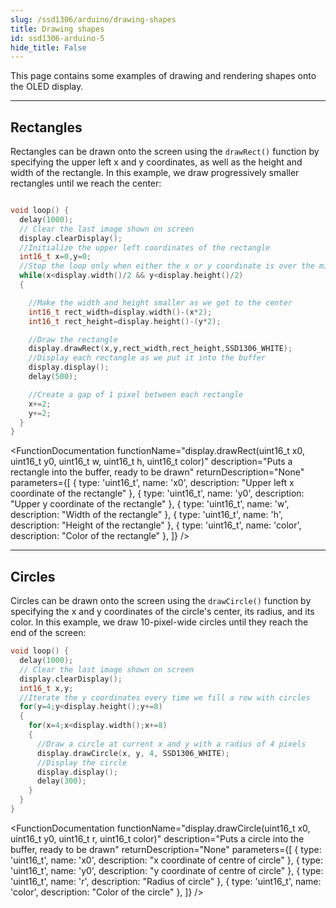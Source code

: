 ```yaml
---
slug: /ssd1306/arduino/drawing-shapes
title: Drawing shapes
id: ssd1306-arduino-5
hide_title: False
---
```


This page contains some examples of drawing and rendering shapes onto the OLED display.

---

## Rectangles

Rectangles can be drawn onto the screen using the `drawRect()` function by specifying the upper left x and y coordinates, as well as the height and width of the rectangle. In this example, we draw progressively smaller rectangles until we reach the center:

```cpp

void loop() {
  delay(1000);
  // Clear the last image shown on screen
  display.clearDisplay();
  //Initialize the upper left coordinates of the rectangle
  int16_t x=0,y=0;
  //Stop the loop only when either the x or y coordinate is over the middle of the screen
  while(x<display.width()/2 && y<display.height()/2)
  {

    //Make the width and height smaller as we get to the center
    int16_t rect_width=display.width()-(x*2);
    int16_t rect_height=display.height()-(y*2);

    //Draw the rectangle
    display.drawRect(x,y,rect_width,rect_height,SSD1306_WHITE);
    //Display each rectangle as we put it into the buffer
    display.display();
    delay(500);

    //Create a gap of 1 pixel between each rectangle
    x+=2;
    y+=2;
  }
}

```

<FunctionDocumentation
  functionName="display.drawRect(uint16_t x0, uint16_t y0, uint16_t w, uint16_t h, uint16_t color)"
  description="Puts a rectangle into the buffer, ready to be drawn"
  returnDescription="None"
  parameters={[ 
  { type: 'uint16_t', name: 'x0', description: "Upper left x coordinate of the rectangle" },
  { type: 'uint16_t', name: 'y0', description: "Upper y coordinate of the rectangle" },
  { type: 'uint16_t', name: 'w', description: "Width of the rectangle" },
  { type: 'uint16_t', name: 'h', description: "Height of the rectangle" },
  { type: 'uint16_t', name: 'color', description: "Color of the rectangle" },
  ]}
/>

---

## Circles

Circles can be drawn onto the screen using the `drawCircle()` function by specifying the x and y coordinates of the circle's center, its radius, and its color. In this example, we draw 10-pixel-wide circles until they reach the end of the screen:

```cpp
void loop() {
  delay(1000);
  // Clear the last image shown on screen
  display.clearDisplay();
  int16_t x,y;
  //Iterate the y coordinates every time we fill a row with circles
  for(y=4;y<display.height();y+=8)
  {
    for(x=4;x<display.width();x+=8)
    {
      //Draw a circle at current x and y with a radius of 4 pixels
      display.drawCircle(x, y, 4, SSD1306_WHITE);
      //Display the circle
      display.display();
      delay(300);
    }
  }
}

```

<FunctionDocumentation
  functionName="display.drawCircle(uint16_t x0, uint16_t y0, uint16_t r, uint16_t color)"
  description="Puts a circle into the buffer, ready to be drawn"
  returnDescription="None"
  parameters={[ 
  { type: 'uint16_t', name: 'x0', description: "x coordinate of centre of circle" },
  { type: 'uint16_t', name: 'y0', description: "y coordinate of centre of circle" },
  { type: 'uint16_t', name: 'r', description: "Radius of circle" },
  { type: 'uint16_t', name: 'color', description: "Color of the circle" },
  ]}
/>
